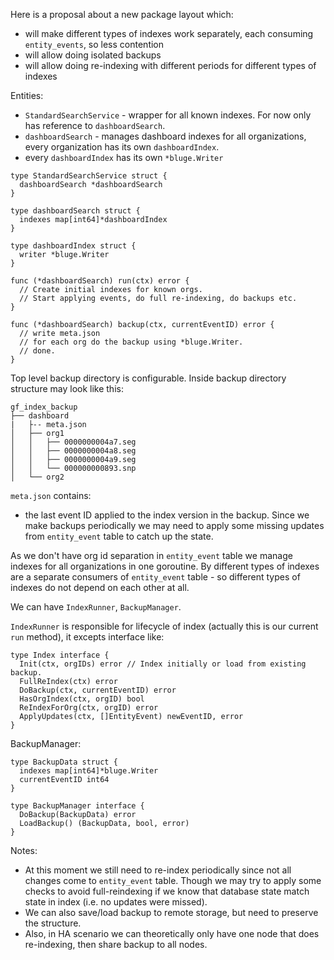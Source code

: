 Here is a proposal about a new package layout which:

* will make different types of indexes work separately, each consuming `entity_events`, so less contention
* will allow doing isolated backups
* will allow doing re-indexing with different periods for different types of indexes

Entities:

* `StandardSearchService` - wrapper for all known indexes. For now only has reference to `dashboardSearch`.
* `dashboardSearch` - manages dashboard indexes for all organizations, every organization has its own `dashboardIndex`.
* every `dashboardIndex` has its own `*bluge.Writer`

```
type StandardSearchService struct {
  dashboardSearch *dashboardSearch
}

type dashboardSearch struct {
  indexes map[int64]*dashboardIndex
}

type dashboardIndex struct {
  writer *bluge.Writer
}

func (*dashboardSearch) run(ctx) error {
  // Create initial indexes for known orgs.
  // Start applying events, do full re-indexing, do backups etc.
}

func (*dashboardSearch) backup(ctx, currentEventID) error {
  // write meta.json
  // for each org do the backup using *bluge.Writer.
  // done.
}
```

Top level backup directory is configurable. Inside backup directory structure may look like this:

```
gf_index_backup
├── dashboard
|   ├-- meta.json
│   ├── org1
│   │   ├── 0000000004a7.seg
│   │   ├── 0000000004a8.seg
│   │   ├── 0000000004a9.seg
│   │   └── 000000000893.snp
│   └── org2
```

`meta.json` contains:

* the last event ID applied to the index version in the backup. Since we make backups periodically we may need to apply some missing updates from `entity_event` table to catch up the state.

As we don't have org id separation in `entity_event` table we manage indexes for all organizations in one goroutine. By different types of indexes are a separate consumers of `entity_event` table - so different types of indexes do not depend on each other at all.

We can have `IndexRunner`, `BackupManager`.

`IndexRunner` is responsible for lifecycle of index (actually this is our current `run` method), it excepts interface like:

```
type Index interface {
  Init(ctx, orgIDs) error // Index initially or load from existing backup.
  FullReIndex(ctx) error
  DoBackup(ctx, currentEventID) error
  HasOrgIndex(ctx, orgID) bool
  ReIndexForOrg(ctx, orgID) error
  ApplyUpdates(ctx, []EntityEvent) newEventID, error
}
```

BackupManager:

```
type BackupData struct {
  indexes map[int64]*bluge.Writer
  currentEventID int64
}

type BackupManager interface {
  DoBackup(BackupData) error
  LoadBackup() (BackupData, bool, error)
}
```

Notes:

* At this moment we still need to re-index periodically since not all changes come to `entity_event` table. Though we may try to apply some checks to avoid full-reindexing if we know that database state match state in index (i.e. no updates were missed).
* We can also save/load backup to remote storage, but need to preserve the structure.
* Also, in HA scenario we can theoretically only have one node that does re-indexing, then share backup to all nodes.
